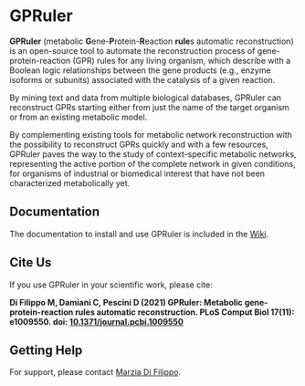 # GPRuler 

**GPRuler** (metabolic **G**ene-**P**rotein-**R**eaction **rule**s automatic reconstruction) is an open-source tool to automate the reconstruction process of gene-protein-reaction (GPR) rules for any living organism, which describe with a Boolean logic relationships between the gene products (e.g., enzyme isoforms or subunits) associated with the catalysis of a given reaction.

By mining text and data from multiple biological databases, GPRuler can reconstruct GPRs starting either from just the name of the target organism or from an existing metabolic model.

By complementing existing tools for metabolic network reconstruction with the possibility to reconstruct GPRs quickly and with a few resources, GPRuler paves the way to the study of context-specific metabolic networks, representing the active portion of the complete network in given conditions, for organisms of industrial or biomedical interest that have not been characterized metabolically yet.

## Documentation
The documentation to install and use GPRuler is included in the [Wiki](https://github.com/qLSLab/GPRuler/wiki).

## Cite Us
If you use GPRuler in your scientific work, please cite:

**Di Filippo M, Damiani C, Pescini D (2021) GPRuler: Metabolic gene-protein-reaction rules automatic reconstruction. PLoS Comput Biol 17(11): e1009550. doi: [10.1371/journal.pcbi.1009550](https://doi.org/10.1371/journal.pcbi.1009550)**

## Getting Help
For support, please contact [Marzia Di Filippo](marzia.difilippo@unimib.it).
